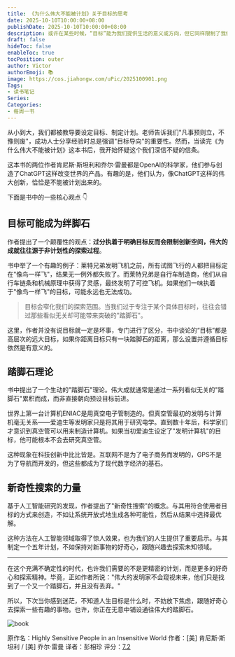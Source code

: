 ```yaml
---
title: 《为什么伟大不能被计划》关于目标的思考
date: 2025-10-10T10:00:00+08:00
publishDate: 2025-10-10T10:00:00+08:00
description: 或许在某些时候，“目标”能为我们提供生活的意义或方向，但它同样限制了我们的自由，成为禁锢我们探索欲望的牢笼。这本书告诉我们，一些皆有可能，不要被目标束缚。
draft: false
hideToc: false
enableToc: true
tocPosition: outer
author: Victor
authorEmoji: 📚
image: https://cos.jiahongw.com/uPic/2025100901.png
Tags:
- 读书笔记
Series:
Categories:
- 每周一书
---
```



从小到大，我们都被教导要设定目标、制定计划。老师告诉我们"凡事预则立，不豫则废"，成功人士分享经验时总是强调"目标导向"的重要性。然而，当读完《为什么伟大不能被计划》这本书后，我开始怀疑这个我们深信不疑的信条。

这本书的两位作者肯尼斯·斯坦利和乔尔·雷曼都是OpenAI的科学家，他们参与创造了ChatGPT这样改变世界的产品。有趣的是，他们认为，像ChatGPT这样的伟大创新，恰恰是不能被计划出来的。

下面是书中的一些核心观点 👇 

## 目标可能成为绊脚石

作者提出了一个颠覆性的观点：**过分执着于明确目标反而会限制创新空间，伟大的成就往往源于非计划性的探索过程**。

书中举了一个有趣的例子：莱特兄弟发明飞机之前，所有试图飞行的人都把目标定在"像鸟一样飞"，结果无一例外都失败了。而莱特兄弟是自行车制造商，他们从自行车链条和机械原理中获得了灵感，最终发明了可控飞机。如果他们一味执着于"像鸟一样飞"的目标，可能永远也无法成功。

> 目标会窄化我们的探索范围。当我们过于专注于某个具体目标时，往往会错过那些看似无关却可能带来突破的"踏脚石"。

这里，作者并没有说目标就一定是坏事，专门进行了区分，书中谈论的“目标”都是高层次的远大目标，如果你距离目标只有一块踏脚石的距离，那么设置并遵循目标依然是有意义的。

## 踏脚石理论

书中提出了一个生动的"踏脚石"理论。伟大成就通常是通过一系列看似无关的"踏脚石"累积而成，而非直接朝向预设目标前进。

世界上第一台计算机ENIAC是用真空电子管制造的。但真空管最初的发明与计算机毫无关系——爱迪生等发明家只是将其用于研究电学。直到数十年后，科学家们才意识到真空管可以用来制造计算机。如果当初爱迪生设定了"发明计算机"的目标，他可能根本不会去研究真空管。

这种现象在科技创新中比比皆是。互联网不是为了电子商务而发明的，GPS不是为了导航而开发的，但这些都成为了现代数字经济的基石。

## 新奇性搜索的力量

基于人工智能研究的发现，作者提出了"新奇性搜索"的概念。与其用符合使用者目标的方式来创造，不如让系统开放式地生成各种可能性，然后从结果中选择最优解。

这种方法在人工智能领域取得了惊人效果，也为我们的人生提供了重要启示。与其制定一个五年计划，不如保持对新事物的好奇心，跟随兴趣去探索未知领域。

---

在这个充满不确定性的时代，也许我们需要的不是更精密的计划，而是更多的好奇心和探索精神。毕竟，正如作者所说："伟大的发明家不会窥视未来，他们只是找到了一个又一个踏脚石，并且没有丢弃。"

所以，下次当你感到迷茫，不知道人生目标是什么时，不妨放下焦虑，跟随好奇心去探索一些有趣的事物。也许，你正在无意中铺设通往伟大的踏脚石。

![book](https://cos.jiahongw.com/uPic/2025100902.png)

原作名：Highly Sensitive People in an Insensitive World
作者：[美] 肯尼斯·斯坦利 / [美] 乔尔·雷曼
译者：彭相珍
评分：[7.2](https://book.douban.com/subject/36357804/)
